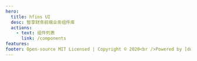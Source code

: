```yaml
---
hero:
  title: hfins UI
  desc: 智享财务前端业务组件库
  actions:
    - text: 组件列表
      link: /components
features:
footer: Open-source MIT Licensed | Copyright © 2020<br />Powered by [dumi](https://d.umijs.org)
---
```

